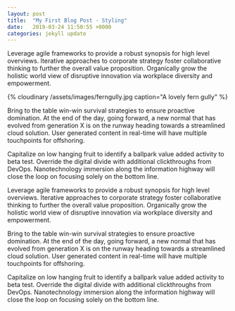 ```yaml
---
layout: post
title:  "My First Blog Post - Styling"
date:   2019-03-24 11:50:55 +0000
categories: jekyll update
---
```

Leverage agile frameworks to provide a robust synopsis for high level overviews. Iterative approaches to corporate strategy foster collaborative thinking to further the overall value proposition. Organically grow the holistic world view of disruptive innovation via workplace diversity and empowerment.


{% cloudinary /assets/images/ferngully.jpg caption="A lovely fern gully" %}

<!-- {% cloudinary {{site.url}}/blog/assets/images/ferngully.jpg alt="beautiful!" %} -->

<!-- Displays image but won't deploy with correct dimensions -->
<!-- {% cloudinary {{site.url}}/assets/images/ferngully.jpg alt="beautiful!" %} -->

<!-- ![Fuck this]({{site.url}}/blog/assets/images/ferngully.jpg) -->
<!-- PRAISE JESUS DON"T TOUCH THIS -->
<!-- <img src="{{site.url}}/blog/assets/images/ferngully.jpg"> -->
<!-- <img src="../assets/images/ferngully.jpg"> -->
<!-- /Users/paul/code/pbusby/portfolio/portfolio/blog/assets/images/TEMP.CSS -->

Bring to the table win-win survival strategies to ensure proactive domination. At the end of the day, going forward, a new normal that has evolved from generation X is on the runway heading towards a streamlined cloud solution. User generated content in real-time will have multiple touchpoints for offshoring.

Capitalize on low hanging fruit to identify a ballpark value added activity to beta test. Override the digital divide with additional clickthroughs from DevOps. Nanotechnology immersion along the information highway will close the loop on focusing solely on the bottom line.

Leverage agile frameworks to provide a robust synopsis for high level overviews. Iterative approaches to corporate strategy foster collaborative thinking to further the overall value proposition. Organically grow the holistic world view of disruptive innovation via workplace diversity and empowerment.

Bring to the table win-win survival strategies to ensure proactive domination. At the end of the day, going forward, a new normal that has evolved from generation X is on the runway heading towards a streamlined cloud solution. User generated content in real-time will have multiple touchpoints for offshoring.

Capitalize on low hanging fruit to identify a ballpark value added activity to beta test. Override the digital divide with additional clickthroughs from DevOps. Nanotechnology immersion along the information highway will close the loop on focusing solely on the bottom line.
